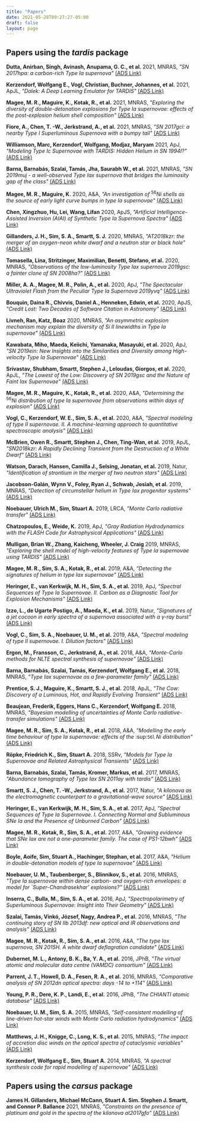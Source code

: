 ```yaml
---
title: "Papers"
date: 2021-05-28T09:27:27-05:00
draft: false
layout: page
---
```

## Papers using the *tardis* package

**Dutta, Anirban, Singh, Avinash, Anupama, G. C., et al.** 2021, MNRAS, *"SN 2017hpa: a carbon-rich Type Ia supernova"* [(ADS Link)](https://ui.adsabs.harvard.edu/abs/2021MNRAS.503..896D)


**Kerzendorf, Wolfgang E., Vogl, Christian, Buchner, Johannes, et al.** 2021, ApJL, *"Dalek: A Deep Learning Emulator for TARDIS"* [(ADS Link)](https://ui.adsabs.harvard.edu/abs/2021ApJ...910L..23K)


**Magee, M. R., Maguire, K., Kotak, R., et al.** 2021, MNRAS, *"Exploring the diversity of double-detonation explosions for Type Ia supernovae: effects of the post-explosion helium shell composition"* [(ADS Link)](https://ui.adsabs.harvard.edu/abs/2021MNRAS.502.3533M)


**Fiore, A., Chen, T. -W., Jerkstrand, A., et al.** 2021, MNRAS, *"SN 2017gci: a nearby Type I Superluminous Supernova with a bumpy tail"* [(ADS Link)](https://ui.adsabs.harvard.edu/abs/2021MNRAS.502.2120F)


**Williamson, Marc, Kerzendorf, Wolfgang, Modjaz, Maryam** 2021, ApJ, *"Modeling Type Ic Supernovae with TARDIS: Hidden Helium in SN 1994I?"* [(ADS Link)](https://ui.adsabs.harvard.edu/abs/2021ApJ...908..150W)


**Barna, Barnabás, Szalai, Tamás, Jha, Saurabh W., et al.** 2021, MNRAS, *"SN 2019muj - a well-observed Type Iax supernova that bridges the luminosity gap of the class"* [(ADS Link)](https://ui.adsabs.harvard.edu/abs/2021MNRAS.501.1078B)


**Magee, M. R., Maguire, K.** 2020, A&A, *"An investigation of* <sup>56</sup>*Ni shells as the source of early light curve bumps in type Ia supernovae"* [(ADS Link)](https://ui.adsabs.harvard.edu/abs/2020A&A...642A.189M)


**Chen, Xingzhuo, Hu, Lei, Wang, Lifan** 2020, ApJS, *"Artificial Intelligence-Assisted Inversion (AIAI) of Synthetic Type Ia Supernova Spectra"* [(ADS Link)](https://ui.adsabs.harvard.edu/abs/2020ApJS..250...12C)


**Gillanders, J. H., Sim, S. A., Smartt, S. J.** 2020, MNRAS, *"AT2018kzr: the merger of an oxygen-neon white dwarf and a neutron star or black hole"* [(ADS Link)](https://ui.adsabs.harvard.edu/abs/2020MNRAS.497..246G)


**Tomasella, Lina, Stritzinger, Maximilian, Benetti, Stefano, et al.** 2020, MNRAS, *"Observations of the low-luminosity Type Iax supernova 2019gsc: a fainter clone of SN 2008ha?"* [(ADS Link)](https://ui.adsabs.harvard.edu/abs/2020MNRAS.496.1132T)


**Miller, A. A., Magee, M. R., Polin, A., et al.** 2020, ApJ, *"The Spectacular Ultraviolet Flash from the Peculiar Type Ia Supernova 2019yvq"* [(ADS Link)](https://ui.adsabs.harvard.edu/abs/2020ApJ...898...56M)


**Bouquin, Daina R., Chivvis, Daniel A., Henneken, Edwin, et al.** 2020, ApJS, *"Credit Lost: Two Decades of Software Citation in Astronomy"* [(ADS Link)](https://ui.adsabs.harvard.edu/abs/2020ApJS..249....8B)


**Livneh, Ran, Katz, Boaz** 2020, MNRAS, *"An asymmetric explosion mechanism may explain the diversity of Si II linewidths in Type Ia supernovae"* [(ADS Link)](https://ui.adsabs.harvard.edu/abs/2020MNRAS.494.5811L)


**Kawabata, Miho, Maeda, Keiichi, Yamanaka, Masayuki, et al.** 2020, ApJ, *"SN 2019ein: New Insights into the Similarities and Diversity among High-velocity Type Ia Supernovae"* [(ADS Link)](https://ui.adsabs.harvard.edu/abs/2020ApJ...893..143K)


**Srivastav, Shubham, Smartt, Stephen J., Leloudas, Giorgos, et al.** 2020, ApJL, *"The Lowest of the Low: Discovery of SN 2019gsc and the Nature of Faint Iax Supernovae"* [(ADS Link)](https://ui.adsabs.harvard.edu/abs/2020ApJ...892L..24S)


**Magee, M. R., Maguire, K., Kotak, R., et al.** 2020, A&A, *"Determining the* <sup>56</sup>*Ni distribution of type Ia supernovae from observations within days of explosion"* [(ADS Link)](https://ui.adsabs.harvard.edu/abs/2020A&A...634A..37M)


**Vogl, C., Kerzendorf, W. E., Sim, S. A., et al.** 2020, A&A, *"Spectral modeling of type II supernovae. II. A machine-learning approach to quantitative spectroscopic analysis"* [(ADS Link)](https://ui.adsabs.harvard.edu/abs/2020A&A...633A..88V)


**McBrien, Owen R., Smartt, Stephen J., Chen, Ting-Wan, et al.** 2019, ApJL, *"SN2018kzr: A Rapidly Declining Transient from the Destruction of a White Dwarf"* [(ADS Link)](https://ui.adsabs.harvard.edu/abs/2019ApJ...885L..23M)


**Watson, Darach, Hansen, Camilla J., Selsing, Jonatan, et al.** 2019, Natur, *"Identification of strontium in the merger of two neutron stars"* [(ADS Link)](https://ui.adsabs.harvard.edu/abs/2019Natur.574..497W)


**Jacobson-Galán, Wynn V., Foley, Ryan J., Schwab, Josiah, et al.** 2019, MNRAS, *"Detection of circumstellar helium in Type Iax progenitor systems"* [(ADS Link)](https://ui.adsabs.harvard.edu/abs/2019MNRAS.487.2538J)


**Noebauer, Ulrich M., Sim, Stuart A.** 2019, LRCA, *"Monte Carlo radiative transfer"* [(ADS Link)](https://ui.adsabs.harvard.edu/abs/2019LRCA....5....1N)


**Chatzopoulos, E., Weide, K.** 2019, ApJ, *"Gray Radiation Hydrodynamics with the FLASH Code for Astrophysical Applications"* [(ADS Link)](https://ui.adsabs.harvard.edu/abs/2019ApJ...876..148C)


**Mulligan, Brian W., Zhang, Kaicheng, Wheeler, J. Craig** 2019, MNRAS, *"Exploring the shell model of high-velocity features of Type Ia supernovae using TARDIS"* [(ADS Link)](https://ui.adsabs.harvard.edu/abs/2019MNRAS.484.4785M)


**Magee, M. R., Sim, S. A., Kotak, R., et al.** 2019, A&A, *"Detecting the signatures of helium in type Iax supernovae"* [(ADS Link)](https://ui.adsabs.harvard.edu/abs/2019A&A...622A.102M)


**Heringer, E., van Kerkwijk, M. H., Sim, S. A., et al.** 2019, ApJ, *"Spectral Sequences of Type Ia Supernovae. II. Carbon as a Diagnostic Tool for Explosion Mechanisms"* [(ADS Link)](https://ui.adsabs.harvard.edu/abs/2019ApJ...871..250H)


**Izzo, L., de Ugarte Postigo, A., Maeda, K., et al.** 2019, Natur, *"Signatures of a jet cocoon in early spectra of a supernova associated with a γ-ray burst"* [(ADS Link)](https://ui.adsabs.harvard.edu/abs/2019Natur.565..324I)


**Vogl, C., Sim, S. A., Noebauer, U. M., et al.** 2019, A&A, *"Spectral modeling of type II supernovae. I. Dilution factors"* [(ADS Link)](https://ui.adsabs.harvard.edu/abs/2019A&A...621A..29V)


**Ergon, M., Fransson, C., Jerkstrand, A., et al.** 2018, A&A, *"Monte-Carlo methods for NLTE spectral synthesis of supernovae"* [(ADS Link)](https://ui.adsabs.harvard.edu/abs/2018A&A...620A.156E)


**Barna, Barnabás, Szalai, Tamás, Kerzendorf, Wolfgang E., et al.** 2018, MNRAS, *"Type Iax supernovae as a few-parameter family"* [(ADS Link)](https://ui.adsabs.harvard.edu/abs/2018MNRAS.480.3609B)


**Prentice, S. J., Maguire, K., Smartt, S. J., et al.** 2018, ApJL, *"The Cow: Discovery of a Luminous, Hot, and Rapidly Evolving Transient"* [(ADS Link)](https://ui.adsabs.harvard.edu/abs/2018ApJ...865L...3P)


**Beaujean, Frederik, Eggers, Hans C., Kerzendorf, Wolfgang E.** 2018, MNRAS, *"Bayesian modelling of uncertainties of Monte Carlo radiative-transfer simulations"* [(ADS Link)](https://ui.adsabs.harvard.edu/abs/2018MNRAS.477.3425B)


**Magee, M. R., Sim, S. A., Kotak, R., et al.** 2018, A&A, *"Modelling the early time behaviour of type Ia supernovae: effects of the* :sup:`56`\ *Ni distribution"* [(ADS Link)](https://ui.adsabs.harvard.edu/abs/2018A&A...614A.115M)


**Röpke, Friedrich K., Sim, Stuart A.** 2018, SSRv, *"Models for Type Ia Supernovae and Related Astrophysical Transients"* [(ADS Link)](https://ui.adsabs.harvard.edu/abs/2018SSRv..214...72R)


**Barna, Barnabás, Szalai, Tamás, Kromer, Markus, et al.** 2017, MNRAS, *"Abundance tomography of Type Iax SN 2011ay with tardis"* [(ADS Link)](https://ui.adsabs.harvard.edu/abs/2017MNRAS.471.4865B)


**Smartt, S. J., Chen, T. -W., Jerkstrand, A., et al.** 2017, Natur, *"A kilonova as the electromagnetic counterpart to a gravitational-wave source"* [(ADS Link)](https://ui.adsabs.harvard.edu/abs/2017Natur.551...75S)


**Heringer, E., van Kerkwijk, M. H., Sim, S. A., et al.** 2017, ApJ, *"Spectral Sequences of Type Ia Supernovae. I. Connecting Normal and Subluminous SNe Ia and the Presence of Unburned Carbon"* [(ADS Link)](https://ui.adsabs.harvard.edu/abs/2017ApJ...846...15H)


**Magee, M. R., Kotak, R., Sim, S. A., et al.** 2017, A&A, *"Growing evidence that SNe Iax are not a one-parameter family. The case of PS1-12bwh"* [(ADS Link)](https://ui.adsabs.harvard.edu/abs/2017A&A...601A..62M)


**Boyle, Aoife, Sim, Stuart A., Hachinger, Stephan, et al.** 2017, A&A, *"Helium in double-detonation models of type Ia supernovae"* [(ADS Link)](https://ui.adsabs.harvard.edu/abs/2017A&A...599A..46B)


**Noebauer, U. M., Taubenberger, S., Blinnikov, S., et al.** 2016, MNRAS, *"Type Ia supernovae within dense carbon- and oxygen-rich envelopes: a model for `Super-Chandrasekhar' explosions?"* [(ADS Link)](https://ui.adsabs.harvard.edu/abs/2016MNRAS.463.2972N)


**Inserra, C., Bulla, M., Sim, S. A., et al.** 2016, ApJ, *"Spectropolarimetry of Superluminous Supernovae: Insight into Their Geometry"* [(ADS Link)](https://ui.adsabs.harvard.edu/abs/2016ApJ...831...79I)


**Szalai, Tamás, Vinkó, József, Nagy, Andrea P., et al.** 2016, MNRAS, *"The continuing story of SN IIb 2013df: new optical and IR observations and analysis"* [(ADS Link)](https://ui.adsabs.harvard.edu/abs/2016MNRAS.460.1500S)


**Magee, M. R., Kotak, R., Sim, S. A., et al.** 2016, A&A, *"The type Iax supernova, SN 2015H. A white dwarf deflagration candidate"* [(ADS Link)](https://ui.adsabs.harvard.edu/abs/2016A&A...589A..89M)


**Dubernet, M. L., Antony, B. K., Ba, Y. A., et al.** 2016, JPhB, *"The virtual atomic and molecular data centre (VAMDC) consortium"* [(ADS Link)](https://ui.adsabs.harvard.edu/abs/2016JPhB...49g4003D)


**Parrent, J. T., Howell, D. A., Fesen, R. A., et al.** 2016, MNRAS, *"Comparative analysis of SN 2012dn optical spectra: days -14 to +114"* [(ADS Link)](https://ui.adsabs.harvard.edu/abs/2016MNRAS.457.3702P)


**Young, P. R., Dere, K. P., Landi, E., et al.** 2016, JPhB, *"The CHIANTI atomic database"* [(ADS Link)](https://ui.adsabs.harvard.edu/abs/2016JPhB...49g4009Y)


**Noebauer, U. M., Sim, S. A.** 2015, MNRAS, *"Self-consistent modelling of line-driven hot-star winds with Monte Carlo radiation hydrodynamics"* [(ADS Link)](https://ui.adsabs.harvard.edu/abs/2015MNRAS.453.3120N)


**Matthews, J. H., Knigge, C., Long, K. S., et al.** 2015, MNRAS, *"The impact of accretion disc winds on the optical spectra of cataclysmic variables"* [(ADS Link)](https://ui.adsabs.harvard.edu/abs/2015MNRAS.450.3331M)


**Kerzendorf, Wolfgang E., Sim, Stuart A.** 2014, MNRAS, *"A spectral synthesis code for rapid modelling of supernovae"* [(ADS Link)](https://ui.adsabs.harvard.edu/abs/2014MNRAS.440..387K)


## Papers using the *carsus* package

**James H. Gillanders, Michael McCann, Stuart A. Sim. Stephen J. Smartt, and Connor P. Ballance** 2021, MNRAS, *"Constraints on the presence of platinum and gold in the spectra of the kilonova at2017gfo"* [(ADS Link)](https://ui.adsabs.harvard.edu/abs/2021MNRAS.506.3560G)